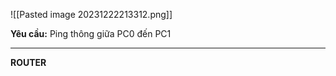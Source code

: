 ![[Pasted image 20231222213312.png]]

**Yêu cầu:** Ping thông giữa PC0 đến PC1

---
**ROUTER**
```shell




```
